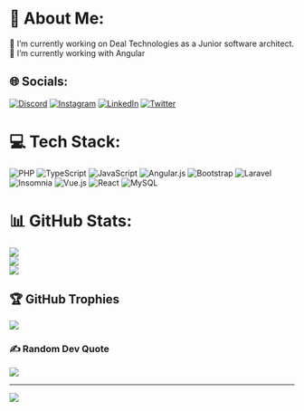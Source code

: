 # 💫 About Me:
🔭 I’m currently working on Deal Technologies as a Junior software architect.<br>🌱 I’m currently working with Angular


## 🌐 Socials:
[![Discord](https://img.shields.io/badge/Discord-%237289DA.svg?logo=discord&logoColor=white)](htttps://discord.gg/diigoandrade) [![Instagram](https://img.shields.io/badge/Instagram-%23E4405F.svg?logo=Instagram&logoColor=white)](https://instagram.com/diigoandrade_) [![LinkedIn](https://img.shields.io/badge/LinkedIn-%230077B5.svg?logo=linkedin&logoColor=white)](https://linkedin.com/in/dabenedito) [![Twitter](https://img.shields.io/badge/Twitter-%231DA1F2.svg?logo=Twitter&logoColor=white)](https://twitter.com/diigoandrade) 

# 💻 Tech Stack:
![PHP](https://img.shields.io/badge/php-%23777BB4.svg?style=for-the-badge&logo=php&logoColor=white) ![TypeScript](https://img.shields.io/badge/typescript-%23007ACC.svg?style=for-the-badge&logo=typescript&logoColor=white) ![JavaScript](https://img.shields.io/badge/javascript-%23323330.svg?style=for-the-badge&logo=javascript&logoColor=%23F7DF1E) ![Angular.js](https://img.shields.io/badge/angular.js-%23E23237.svg?style=for-the-badge&logo=angularjs&logoColor=white) ![Bootstrap](https://img.shields.io/badge/bootstrap-%23563D7C.svg?style=for-the-badge&logo=bootstrap&logoColor=white) ![Laravel](https://img.shields.io/badge/laravel-%23FF2D20.svg?style=for-the-badge&logo=laravel&logoColor=white) ![Insomnia](https://img.shields.io/badge/Insomnia-black?style=for-the-badge&logo=insomnia&logoColor=5849BE) ![Vue.js](https://img.shields.io/badge/vuejs-%2335495e.svg?style=for-the-badge&logo=vuedotjs&logoColor=%234FC08D) ![React](https://img.shields.io/badge/react-%2320232a.svg?style=for-the-badge&logo=react&logoColor=%2361DAFB) ![MySQL](https://img.shields.io/badge/mysql-%2300f.svg?style=for-the-badge&logo=mysql&logoColor=white)
# 📊 GitHub Stats:
![](https://github-readme-stats.vercel.app/api?username=dabenedito&theme=tokyonight&hide_border=false&include_all_commits=true&count_private=true)<br/>
![](https://github-readme-streak-stats.herokuapp.com/?user=dabenedito&theme=tokyonight&hide_border=false)<br/>
![](https://github-readme-stats.vercel.app/api/top-langs/?username=dabenedito&theme=tokyonight&hide_border=false&include_all_commits=true&count_private=true&layout=compact)

## 🏆 GitHub Trophies
![](https://github-profile-trophy.vercel.app/?username=dabenedito&theme=tokyonight&no-frame=false&no-bg=false&margin-w=4)

### ✍️ Random Dev Quote
![](https://quotes-github-readme.vercel.app/api?type=vetical&theme=tokyonight)

---
[![](https://visitcount.itsvg.in/api?id=dabenedito&icon=2&color=6)](https://visitcount.itsvg.in)

<!-- Proudly created with GPRM ( https://gprm.itsvg.in ) -->
